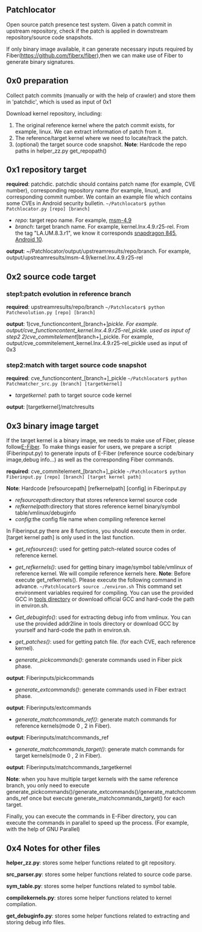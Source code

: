 ## Patchlocator

Open source patch presence test system. Given a patch commit in upstream repository, check if the patch is applied in downstream repository/source code snapshots.

If only binary image available, it can generate necessary inputs required by Fiber(https://github.com/fiberx/fiber),then we can make use of Fiber to generate binary signatures.

## 0x0 preparation

Collect patch commits (manually or with the help of crawler) and store them in 'patchdic', which is used as input of 0x1

Download kernel repository, including:
1) The original reference kernel where the patch commit exists, for example, linux. We can extract information of patch from it.
2) The reference/target kernel where we need to locate/track the patch. 
3) (optional) the target source code snapshot.
**Note**: Hardcode the repo paths in helper_zz.py get_repopath()

## 0x1 repository target
**required**: patchdic. patchdic should contains patch name (for example, CVE number), corresponding repository name (for example, linux), and corresponding commit number. We contain an example file which contains some CVEs in Android security bulletin. 
`~/Patchlocator$ python Patchlocator.py [repo] [branch]`

- *repo*: target repo name. For example, [msm-4.9](https://source.codeaurora.org/quic/la/kernel/msm-4.9/)
- *branch*: target branch name. For example, kernel.lnx.4.9.r25-rel. From the tag "LA.UM.8.3.r1", we know it corresponds [snapdragon 845, Android 10](https://wiki.codeaurora.org/xwiki/bin/QAEP/release). 

**output**:
~/Patchlocator/output/upstreamresults/repo/branch. For example, output/upstreamresults/msm-4.9/kernel.lnx.4.9.r25-rel

## 0x2 source code target
### step1:patch evolution in reference branch
**required**: upstreamresults/repo/branch
`~/Patchlocator$ python Patchevolution.py [repo] [branch]`

**output**:
1)cve_functioncontent_[branch+]_pickle. For example. output/cve_functioncontent_kernel.lnx.4.9.r25-rel_pickle.
used as input of step2
2)cve_commitelement_[branch+]_pickle. For example, output/cve_commitelement_kernel.lnx.4.9.r25-rel_pickle
used as input of 0x3

### step2:match with target source code snapshot
**required**: cve_functioncontent_[branch+]_pickle
`~/Patchlocator$ python Patchmatcher_src.py [branch] [targetkernel]`

- *targetkernel*: path to target source code kernel

**output**: 
[targetkernel]/matchresults

## 0x3 binary image target

If the target kernel is a binary image, we needs to make use of Fiber, please follow[E-Fiber](https://github.com/zhangzhenghsy/fiber-1/tree/E-Fiber). To make things easier for users, we prepare a script (Fiberinput.py) to generate inputs of E-Fiber (reference source code/binary image,debug info...) as well as the corresponding Fiber commands.

**required**: cve_commitelement_[branch+]_pickle
`~/Patchlocator$ python Fiberinput.py [repo] [branch] [target kernel path]`

**Note**: Hardcode [refsourcepath] [refkernelpath] [config] in Fiberinput.py
- *refsourcepath*:directory that stores reference kernel source code
- *refkernelpath*:directory that stores reference kernel binary/symbol table/vmlinux/debuginfo
- *config*:the config file name when compiling reference kernel

In Fiberinput.py there are 8 functions, you should execute them in order. [target kernel path] is only used in the last function.

- *get_refsources()*: used for getting patch-related source codes of reference kernel.
- *get_refkernels()*: used for getting binary image/symbol table/vmlinux of reference kernel. We will compile reference kernels here.
**Note**: Before execute get_refkernels(). Please execute the following command in advance.
`~/Patchlocator$ source ./environ.sh`
This command set environment variables required for compiling. You can use the provided GCC in [tools directory](https://drive.google.com/drive/folders/1AeoCTErs2ZuE9e-Ds88zOq57OqmB4RP2?usp=sharing) or download official GCC and hard-code the path in environ.sh.
- *Get_debuginfo()*: used for extracting debug info from vmlinux. You can use the provided addr2line in tools directory or download GCC by yourself and hard-code the path in environ.sh. 
- *get_patches()*: used for getting patch file. (for each CVE, each reference kernel).

- *generate_pickcommands()*: generate commands used in Fiber pick phase.

**output**: Fiberinputs/pickcommands
- *generate_extcommands()*: generate commands used in Fiber extract phase.

**output**: Fiberinputs/extcommands
- *generate_matchcommands_ref()*: generate match commands for reference kernels(mode 0 , 2 in Fiber).

**output**: Fiberinputs/matchcommands_ref
- *generate_matchcommands_target()*: generate match commands for target kernels(mode 0 , 2 in Fiber).

**output**: Fiberinputs/matchcommands_targetkernel

**Note**: when you have multiple target kernels with the same reference branch, you only need to execute generate_pickcommands()/generate_extcommands()/generate_matchcommands_ref once but execute generate_matchcommands_target() for each target.

Finally, you can execute the commands in E-Fiber directory, you can execute the commands in parallel to speed up the process. (For example, with the help of GNU Parallel) 
## 0x4 Notes for other files

**helper_zz.py**: stores some helper functions related to git repository.

**src_parser.py**: stores some helper functions related to source code parse.

**sym_table.py**: stores some helper functions related to symbol table.

**compilekernels.py**: stores some helper functions related to kernel compilation.

**get_debuginfo.py**: stores some helper functions related to extracting and storing debug info files.
